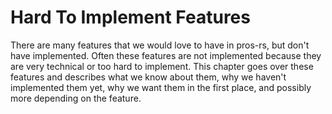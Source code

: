 # Hard To Implement Features

There are many features that we would love to have in pros-rs, but don't have implemented.
Often these features are not implemented because they are very technical
or too hard to implement.
This chapter goes over these features and describes what we know about them,
why we haven't implemented them yet,
why we want them in the first place,
and possibly more depending on the feature.
